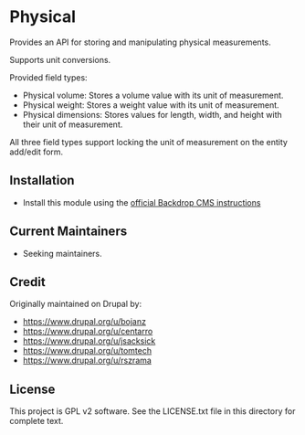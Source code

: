 # Physical

Provides an API for storing and manipulating physical measurements.

Supports unit conversions.

Provided field types:

- Physical volume: Stores a volume value with its unit of measurement.
- Physical weight: Stores a weight value with its unit of measurement.
- Physical dimensions: Stores values for length, width, and height with their
  unit of measurement.

All three field types support locking the unit of measurement on the entity
add/edit form.

## Installation

- Install this module using the [official Backdrop CMS instructions](https://backdropcms.org/guide/modules)

## Current Maintainers

- Seeking maintainers.

## Credit

Originally maintained on Drupal by:

- <https://www.drupal.org/u/bojanz>
- <https://www.drupal.org/u/centarro>
- <https://www.drupal.org/u/jsacksick>
- <https://www.drupal.org/u/tomtech>
- <https://www.drupal.org/u/rszrama>

## License

This project is GPL v2 software. See the LICENSE.txt file in this directory for
complete text.
